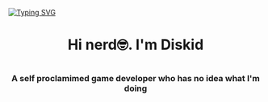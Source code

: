 <a href="https://git.io/typing-svg"><img src="https://readme-typing-svg.demolab.com?font=Times+New+Roman&pause=1000&color=F7F7F7&center=true&vCenter=true&width=435&lines=Hey;I'm+a+self+proclaimed+game+developer;What+projects+am+I+working+on%3F;I'm+spending+my+time+trying+to+learn+C%2B%2B;And+also+trying+figure+out+how+to+use+Unreal+Engine;I+have+no+clue+what+I'm+doing;I+self+proclaimed.+;Anyways+why+are+you+still+here;Go+on;Look+at+my+empty+projects+screen;Are+you+still+here%3F;Nerd%F0%9F%A4%93" alt="Typing SVG" /></a>
<h1 align ="center"> Hi nerd🤓. I'm Diskid<h1>
<h3 align="center">  A self proclamimed game developer who has no idea what I'm doing </h3>



<!--
**Diskid204/Diskid204** is a ✨ _special_ ✨ repository because its `README.md` (this file) appears on your GitHub profile.

Here are some ideas to get you started:

- 🔭 I’m currently working on ...
- 🌱 I’m currently learning ...
- 👯 I’m looking to collaborate on ...
- 🤔 I’m looking for help with ...
- 💬 Ask me about ...
- 📫 How to reach me: ...
- 😄 Pronouns: ...
- ⚡ Fun fact: ...
-->
